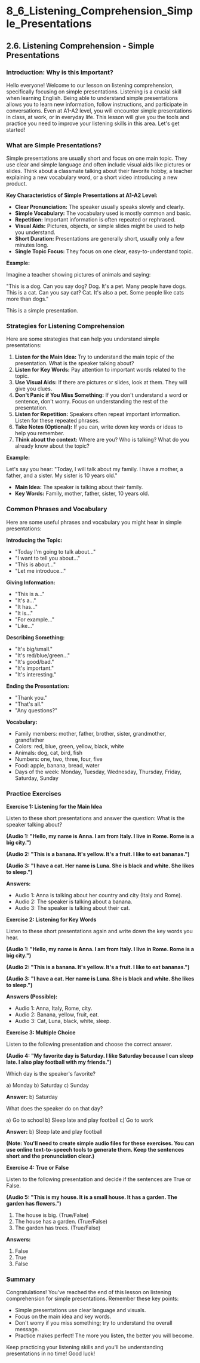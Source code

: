 # 8_6_Listening_Comprehension_Simple_Presentations

## 2.6. Listening Comprehension - Simple Presentations

### Introduction: Why is this Important?

Hello everyone! Welcome to our lesson on listening comprehension, specifically focusing on simple presentations. Listening is a crucial skill when learning English. Being able to understand simple presentations allows you to learn new information, follow instructions, and participate in conversations. Even at A1-A2 level, you will encounter simple presentations in class, at work, or in everyday life. This lesson will give you the tools and practice you need to improve your listening skills in this area. Let's get started!

### What are Simple Presentations?

Simple presentations are usually short and focus on one main topic. They use clear and simple language and often include visual aids like pictures or slides. Think about a classmate talking about their favorite hobby, a teacher explaining a new vocabulary word, or a short video introducing a new product.

**Key Characteristics of Simple Presentations at A1-A2 Level:**

*   **Clear Pronunciation:** The speaker usually speaks slowly and clearly.
*   **Simple Vocabulary:** The vocabulary used is mostly common and basic.
*   **Repetition:** Important information is often repeated or rephrased.
*   **Visual Aids:** Pictures, objects, or simple slides might be used to help you understand.
*   **Short Duration:** Presentations are generally short, usually only a few minutes long.
*   **Single Topic Focus:**  They focus on one clear, easy-to-understand topic.

**Example:**

Imagine a teacher showing pictures of animals and saying:

"This is a dog. Can you say dog? Dog. It's a pet. Many people have dogs. This is a cat. Can you say cat? Cat. It's also a pet. Some people like cats more than dogs."

This is a simple presentation.

### Strategies for Listening Comprehension

Here are some strategies that can help you understand simple presentations:

1.  **Listen for the Main Idea:** Try to understand the main topic of the presentation. What is the speaker talking about?
2.  **Listen for Key Words:** Pay attention to important words related to the topic.
3.  **Use Visual Aids:** If there are pictures or slides, look at them. They will give you clues.
4.  **Don't Panic if You Miss Something:** If you don't understand a word or sentence, don't worry. Focus on understanding the rest of the presentation.
5.  **Listen for Repetition:** Speakers often repeat important information. Listen for these repeated phrases.
6.  **Take Notes (Optional):** If you can, write down key words or ideas to help you remember.
7.  **Think about the context:** Where are you? Who is talking? What do you already know about the topic?

**Example:**

Let's say you hear: "Today, I will talk about my family. I have a mother, a father, and a sister. My sister is 10 years old."

*   **Main Idea:** The speaker is talking about their family.
*   **Key Words:** Family, mother, father, sister, 10 years old.

### Common Phrases and Vocabulary

Here are some useful phrases and vocabulary you might hear in simple presentations:

**Introducing the Topic:**

*   "Today I'm going to talk about..."
*   "I want to tell you about..."
*   "This is about..."
*   "Let me introduce..."

**Giving Information:**

*   "This is a..."
*   "It's a..."
*   "It has..."
*   "It is..."
*   "For example..."
*   "Like..."

**Describing Something:**

*   "It's big/small."
*   "It's red/blue/green..."
*   "It's good/bad."
*   "It's important."
*   "It's interesting."

**Ending the Presentation:**

*   "Thank you."
*   "That's all."
*   "Any questions?"

**Vocabulary:**

*   Family members: mother, father, brother, sister, grandmother, grandfather
*   Colors: red, blue, green, yellow, black, white
*   Animals: dog, cat, bird, fish
*   Numbers: one, two, three, four, five
*   Food: apple, banana, bread, water
*   Days of the week: Monday, Tuesday, Wednesday, Thursday, Friday, Saturday, Sunday

### Practice Exercises

**Exercise 1: Listening for the Main Idea**

Listen to these short presentations and answer the question: What is the speaker talking about?

**(Audio 1: "Hello, my name is Anna. I am from Italy. I live in Rome. Rome is a big city.")**

**(Audio 2: "This is a banana. It's yellow. It's a fruit. I like to eat bananas.")**

**(Audio 3: "I have a cat. Her name is Luna. She is black and white. She likes to sleep.")**

**Answers:**

*   Audio 1: Anna is talking about her country and city (Italy and Rome).
*   Audio 2: The speaker is talking about a banana.
*   Audio 3: The speaker is talking about their cat.

**Exercise 2: Listening for Key Words**

Listen to these short presentations again and write down the key words you hear.

**(Audio 1: "Hello, my name is Anna. I am from Italy. I live in Rome. Rome is a big city.")**

**(Audio 2: "This is a banana. It's yellow. It's a fruit. I like to eat bananas.")**

**(Audio 3: "I have a cat. Her name is Luna. She is black and white. She likes to sleep.")**

**Answers (Possible):**

*   Audio 1: Anna, Italy, Rome, city.
*   Audio 2: Banana, yellow, fruit, eat.
*   Audio 3: Cat, Luna, black, white, sleep.

**Exercise 3: Multiple Choice**

Listen to the following presentation and choose the correct answer.

**(Audio 4: "My favorite day is Saturday. I like Saturday because I can sleep late. I also play football with my friends.")**

Which day is the speaker's favorite?

a) Monday
b) Saturday
c) Sunday

**Answer:** b) Saturday

What does the speaker do on that day?

a) Go to school
b) Sleep late and play football
c) Go to work

**Answer:** b) Sleep late and play football

**(Note: You'll need to create simple audio files for these exercises. You can use online text-to-speech tools to generate them. Keep the sentences short and the pronunciation clear.)**

**Exercise 4: True or False**

Listen to the following presentation and decide if the sentences are True or False.

**(Audio 5: "This is my house. It is a small house. It has a garden. The garden has flowers.")**

1. The house is big. (True/False)
2. The house has a garden. (True/False)
3. The garden has trees. (True/False)

**Answers:**

1.  False
2.  True
3.  False

### Summary

Congratulations! You've reached the end of this lesson on listening comprehension for simple presentations. Remember these key points:

*   Simple presentations use clear language and visuals.
*   Focus on the main idea and key words.
*   Don't worry if you miss something; try to understand the overall message.
*   Practice makes perfect! The more you listen, the better you will become.

Keep practicing your listening skills and you'll be understanding presentations in no time! Good luck!
